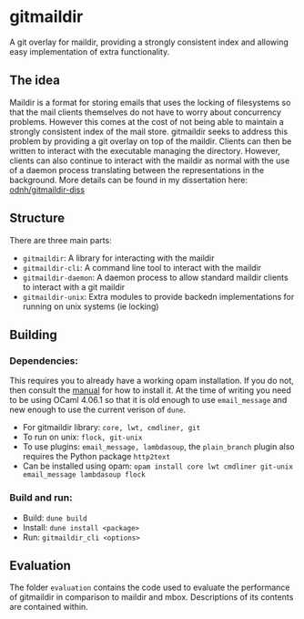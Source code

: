 # gitmaildir

A git overlay for maildir, providing a strongly consistent index and allowing easy implementation of extra functionality.

## The idea

Maildir is a format for storing emails that uses the locking of filesystems so that the mail clients themselves do not have to worry about concurrency problems. However this comes at the cost of not being able to maintain a strongly consistent index of the mail store. gitmaildir seeks to address this problem by providing a git overlay on top of the maildir. Clients can then be written to interact with the executable managing the directory. However, clients can also continue to interact with the maildir as normal with the use of a daemon process translating between the representations in the background. More details can be found in my dissertation here: [odnh/gitmaildir-diss](https://github.com/odnh/gitmaildir-diss)

## Structure

There are three main parts:
- `gitmaildir`: A library for interacting with the maildir
- `gitmaildir-cli`: A command line tool to interact with the maildir
- `gitmaildir-daemon`: A daemon process to allow standard maildir clients to interact with a git maildir
- `gitmaildir-unix`: Extra modules to provide backedn implementations for running on unix systems (ie locking)

## Building

### Dependencies:

This requires you to already have a working opam installation. If you do not, then consult the [manual](https://opam.ocaml.org/doc/Install.html) for how to install it.
At the time of writing you need to be using OCaml 4.06.1 so that it is old enough to use `email_message` and new enough to use the current verison of `dune`.

- For gitmaildir library: `core, lwt, cmdliner, git`
- To run on unix: `flock, git-unix`
- To use plugins: `email_message, lambdasoup`, the `plain_branch` plugin also requires the Python package `http2text`
- Can be installed using opam: `opam install core lwt cmdliner git-unix email_message lambdasoup flock`

### Build and run:

- Build: `dune build`
- Install: `dune install <package>`
- Run: `gitmaildir_cli <options>`

## Evaluation

The folder `evaluation` contains the code used to evaluate the performance of gitmaildir in comparison to maildir and mbox. Descriptions of its contents are contained within.
